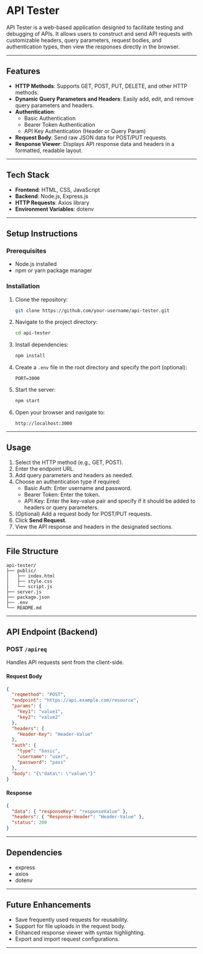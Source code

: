 # API Tester

API Tester is a web-based application designed to facilitate testing and debugging of APIs. It allows users to construct and send API requests with customizable headers, query parameters, request bodies, and authentication types, then view the responses directly in the browser.

---

## Features

- **HTTP Methods**: Supports GET, POST, PUT, DELETE, and other HTTP methods.
- **Dynamic Query Parameters and Headers**: Easily add, edit, and remove query parameters and headers.
- **Authentication**:
  - Basic Authentication
  - Bearer Token Authentication
  - API Key Authentication (Header or Query Param)
- **Request Body**: Send raw JSON data for POST/PUT requests.
- **Response Viewer**: Displays API response data and headers in a formatted, readable layout.

---

## Tech Stack

- **Frontend**: HTML, CSS, JavaScript
- **Backend**: Node.js, Express.js
- **HTTP Requests**: Axios library
- **Environment Variables**: dotenv

---

## Setup Instructions

### Prerequisites

- Node.js installed
- npm or yarn package manager

### Installation

1. Clone the repository:
   ```bash
   git clone https://github.com/your-username/api-tester.git
   ```

2. Navigate to the project directory:
   ```bash
   cd api-tester
   ```

3. Install dependencies:
   ```bash
   npm install
   ```

4. Create a `.env` file in the root directory and specify the port (optional):
   ```env
   PORT=3000
   ```

5. Start the server:
   ```bash
   npm start
   ```

6. Open your browser and navigate to:
   ```
   http://localhost:3000
   ```

---

## Usage

1. Select the HTTP method (e.g., GET, POST).
2. Enter the endpoint URL.
3. Add query parameters and headers as needed.
4. Choose an authentication type if required:
   - Basic Auth: Enter username and password.
   - Bearer Token: Enter the token.
   - API Key: Enter the key-value pair and specify if it should be added to headers or query parameters.
5. (Optional) Add a request body for POST/PUT requests.
6. Click **Send Request**.
7. View the API response and headers in the designated sections.

---

## File Structure

```plaintext
api-tester/
├── public/
│   ├── index.html
│   ├── style.css
│   └── script.js
├── server.js
├── package.json
├── .env
└── README.md
```

---

## API Endpoint (Backend)

### POST `/apireq`

Handles API requests sent from the client-side.

#### Request Body
```json
{
  "reqmethod": "POST",
  "endpoint": "https://api.example.com/resource",
  "params": {
    "key1": "value1",
    "key2": "value2"
  },
  "headers": {
    "Header-Key": "Header-Value"
  },
  "auth": {
    "type": "basic",
    "username": "user",
    "password": "pass"
  },
  "body": "{\"data\": \"value\"}"
}
```

#### Response
```json
{
  "data": { "responseKey": "responseValue" },
  "headers": { "Response-Header": "Header-Value" },
  "status": 200
}
```

---

## Dependencies

- express
- axios
- dotenv

---

## Future Enhancements

- Save frequently used requests for reusability.
- Support for file uploads in the request body.
- Enhanced response viewer with syntax highlighting.
- Export and import request configurations.

---


